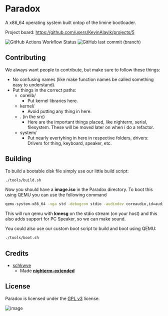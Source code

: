 # Paradox
A x86_64 operating system built ontop of the limine bootloader.

Project board: https://github.com/users/KevinAlavik/projects/5

![GitHub Actions Workflow Status](https://img.shields.io/github/actions/workflow/status/KevinAlavik/Paradox/main.yml?branch=main&label=Daily%20ISO%20Build)
![GitHub last commit (branch)](https://img.shields.io/github/last-commit/kevinalavik/paradox/main?label=Last%20Commit)


## Contributing
We always want people to contribute, but make sure to follow these things:
- No confusing names (like make function names be called something easy to understand).
- Put things in the correct paths:
  - corelib/
     - Put kernel libraries here.
  - kernel/
     - Avoid putting any thing in here.
  - . (in the src)
     - Here are the important things placed, like nighterm, serial, filesystem. These will be moved later on when i do a refactor.
  - system/
     -  Put nearly evertyhing in here in respective folders, drivers: Drivers for thing, keyboard, speaker, etc.

## Building
To build a bootable disk file simply use our little build script:
```bash
./tools/build.sh
```
Now you should have a **image.iso** in the Paradox directory. To boot this using QEMU you can use the following command
```bash
qemu-system-x86_64 -vga std -debugcon stdio -audiodev coreaudio,id=audio0 -machine pcspk-audiodev=audio0 -hda image.iso
```
This will run qemu with **kmesg** on the stdio stream (on your host) and this also adds support for PC Speaker, so we can make sound.

You could also use our custom boot script to build and boot using QEMU:
```bash
./tools/boot.sh
```
## Credits

- [schkwve](https://github.com/schkwve)
  - Made [**nighterm-extended**](https://github.com/schkwve/nighterm-extended)

## License
Paradox is licensed under the [GPL v3](https://www.gnu.org/licenses/gpl-3.0.html) license. 

![image](https://github.com/KevinAlavik/Paradox/assets/95900603/eff41817-8071-407a-9b8b-942928756c33)


